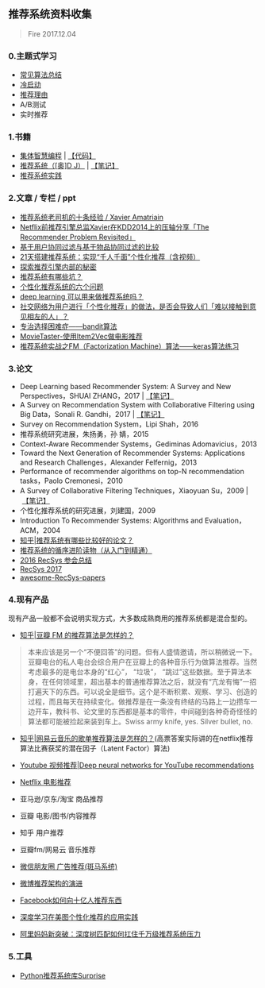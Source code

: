## 推荐系统资料收集
> Fire 2017.12.04 

### 0.主题式学习

* [常见算法总结](./note/rec_algorithm.md)
* [冷启动](./note/rec_coldstart.md)
* [推荐理由](./note/rec_reason.md)
* A/B测试
* 实时推荐

### 1.书籍
* [集体智慧编程](https://book.douban.com/subject/3288908/) | [【代码】](https://github.com/fire717/Machine-Learning/tree/master/JTZHBC)
* [推荐系统（[奥]D J）](https://book.douban.com/subject/24746415/) | [【笔记】](./note/《推荐系统[奥]DJ.AF》笔记.md)
* [推荐系统实践](https://book.douban.com/subject/10769749/)

### 2.文章 / 专栏 / ppt
* [推荐系统老司机的十条经验 / Xavier Amatriain](https://zhuanlan.zhihu.com/p/23847246)
* [Netflix前推荐引擎总监Xavier在KDD2014上的压轴分享「The Recommender Problem Revisited」](https://wenku.baidu.com/view/ea8baee6e87101f69f3195aa.html)
* [基于用户协同过滤与基于物品协同过滤的比较](http://blog.csdn.net/shenxiaoming77/article/details/51566481)
* [21天搭建推荐系统：实现“千人千面”个性化推荐（含视频）](https://yq.aliyun.com/articles/39629)
* [探索推荐引擎内部的秘密](https://www.ibm.com/developerworks/cn/web/1103_zhaoct_recommstudy1/index.html)
* [推荐系统有哪些坑？](https://www.zhihu.com/question/28247353)
* [个性化推荐系统的六个问题](http://www.52ml.net/569.html)
* [deep learning 可以用来做推荐系统吗？](https://www.zhihu.com/question/20830906)
* [社交网络为用户进行「个性化推荐」的做法，是否会导致人们「难以接触到意见相左的人」？](https://www.zhihu.com/question/46480353)
* [专治选择困难症——bandit算法](https://zhuanlan.zhihu.com/p/21388070)
* [MovieTaster-使用Item2Vec做电影推荐](http://lujiaying.github.io/2017/08/15/MovieTaster-%E4%BD%BF%E7%94%A8Item2Vec%E5%81%9A%E7%94%B5%E5%BD%B1%E6%8E%A8%E8%8D%90/)
* [推荐系统实战之FM（Factorization Machine）算法——keras算法练习](https://www.jianshu.com/p/b838ec6afccf)

### 3.论文
* Deep Learning based Recommender System: A Survey and New Perspectives，SHUAI ZHANG，2017 | [【笔记】](./note/DL_RS.md)
* A Survey on Recommendation System with Collaborative Filtering using Big Data，Sonali R. Gandhi，2017 | [【笔记】](./note/RS_CF_survey2017.md)
* Survey on Recommendation System，Lipi Shah，2016
* 推荐系统研究进展，朱扬勇，孙 婧，2015
* Context-Aware Recommender Systems，Gediminas Adomavicius，2013
* Toward the Next Generation of Recommender Systems: Applications and Research Challenges，Alexander Felfernig，2013
* Performance of recommender algorithms on
top-N recommendation tasks，Paolo Cremonesi，2010
* A Survey of Collaborative Filtering Techniques，Xiaoyuan Su，2009 | [【笔记】](./note/协同过滤学习记录.md)
* 个性化推荐系统的研究进展，刘建国，2009
* Introduction To Recommender Systems: Algorithms and Evaluation，ACM，2004
* [知乎|推荐系统有哪些比较好的论文？](https://www.zhihu.com/question/25566638)
* [推荐系统的循序进阶读物（从入门到精通）](http://blog.sciencenet.cn/home.php?mod=space&uid=210641&do=blog&id=508634)
* [2016 RecSys 参会总结](https://www.douban.com/note/583716751/)
* [RecSys 2017](http://www.recsyschallenge.com/2017/#dates)
* [awesome-RecSys-papers](https://github.com/YuyangZhangFTD/awesome-RecSys-papers)

### 4.现有产品
现有产品一般都不会说明实现方式，大多数成熟商用的推荐系统都是混合型的。

* [知乎|豆瓣 FM 的推荐算法是怎样的？](https://www.zhihu.com/question/19560538/answer/12228221
)

> 本来应该是另一个“不便回答”的问题。但有人盛情邀请，所以稍微说一下。豆瓣电台的私人电台会综合用户在豆瓣上的各种音乐行为做算法推荐。当然考虑最多的是电台本身的“红心”， “垃圾”， “跳过”这些数据。至于算法本身，在任何领域里，超出基本的普通推荐算法之后，就没有“亢龙有悔”一招打遍天下的东西。可以说全是细节。这个是不断积累、观察、学习、创造的过程，而且每天在持续变化。做推荐是在一条没有终结的马路上一边攒车一边开车，教科书、论文里的东西都是基本的零件，中间碰到各种奇奇怪怪的算法都可能被捡起来装到车上。Swiss army knife, yes.  Silver bullet, no.

* [知乎|网易云音乐的歌单推荐算法是怎样的？](https://www.zhihu.com/question/26743347)(高票答案实际讲的在netflix推荐算法比赛获奖的潜在因子（Latent
Factor）算法)

* [Youtube 视频推荐|Deep neural networks for YouTube recommendations](http://blog.csdn.net/xiongjiezk/article/details/73445835)
* [Netflix 电影推荐](www.infoq.com/cn/news/2013/04/netflix-ml-architecture)
* 亚马逊/京东/淘宝 商品推荐
* 豆瓣 电影/图书/内容推荐
* 知乎 用户推荐
* 豆瓣fm/网易云 音乐推荐
* [微信朋友圈 广告推荐(斑马系统)](www.infoq.com/cn/articles/wechat-banma-dmp?utm_source=infoq&utm_medium=popular_widget&utm_campaign=popular_content_list&utm_content=homepage)
* [微博推荐架构的演进](www.infoq.com/cn/articles/evolution-of-micro-blog-recommendation)
* [Facebook如何向十亿人推荐东西](www.infoq.com/cn/news/2015/06/facebook-recommender-system)
* [深度学习在美图个性化推荐的应用实践](https://zhuanlan.zhihu.com/p/87466510)
* [阿里妈妈新突破：深度树匹配如何扛住千万级推荐系统压力](https://blog.csdn.net/cpongo3/article/details/89027848)

### 5.工具
* [Python推荐系统库Surprise](https://github.com/NicolasHug/Surprise)
